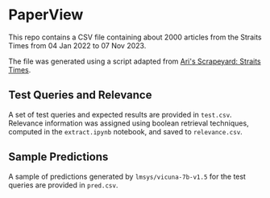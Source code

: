 # PaperView
This repo contains a CSV file containing about 2000 articles from the Straits Times from 04 Jan 2022 to 07 Nov 2023.

The file was generated using a script adapted from [Ari's Scrapeyard: Straits Times](https://colab.research.google.com/drive/1sfS0PhIDUJ_TtT9SKr1YKBD_H81K0mrH?usp=sharing).

## Test Queries and Relevance
A set of test queries and expected results are provided in `test.csv`. Relevance information was assigned using boolean retrieval techniques, computed in the `extract.ipynb` notebook, and saved to `relevance.csv`.

## Sample Predictions
A sample of predictions generated by `lmsys/vicuna-7b-v1.5` for the test queries are provided in `pred.csv`.